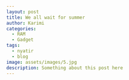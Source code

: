 ```yaml
---
layout: post
title: We all wait for summer
author: Karimi
categories:
  - RAM
  - Gadget
tags:
  - nyatir
  - blog
image: assets/images/5.jpg
description: Something about this post here
---
```

